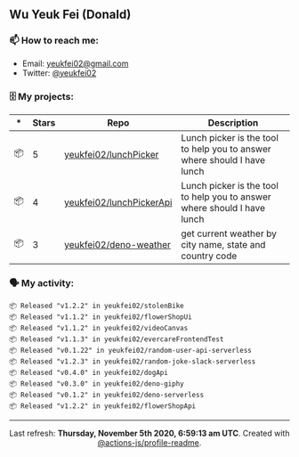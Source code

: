 ## Wu Yeuk Fei (Donald)

### 📫 How to reach me:

- Email: [yeukfei02@gmail.com](yeukfei02@gmail.com)
- Twitter: [@yeukfei02](https://twitter.com/yeukfei02)

### 🗄 My projects:

|*|Stars|Repo|Description|
|---|---|---|---|
| 📦 | 5 | [yeukfei02/lunchPicker](https://github.com/yeukfei02/lunchPicker) | Lunch picker is the tool to help you to answer where should I have lunch |
| 📦 | 4 | [yeukfei02/lunchPickerApi](https://github.com/yeukfei02/lunchPickerApi) | Lunch picker is the tool to help you to answer where should I have lunch |
| 📦 | 3 | [yeukfei02/deno-weather](https://github.com/yeukfei02/deno-weather) | get current weather by city name, state and country code |

### 🗣 My activity:

```
📦 Released "v1.2.2" in yeukfei02/stolenBike
📦 Released "v1.1.2" in yeukfei02/flowerShopUi
📦 Released "v1.1.2" in yeukfei02/videoCanvas
📦 Released "v1.1.3" in yeukfei02/evercareFrontendTest
📦 Released "v0.1.22" in yeukfei02/random-user-api-serverless
📦 Released "v1.2.3" in yeukfei02/random-joke-slack-serverless
📦 Released "v0.4.0" in yeukfei02/dogApi
📦 Released "v0.3.0" in yeukfei02/deno-giphy
📦 Released "v0.1.2" in yeukfei02/deno-serverless
📦 Released "v1.2.2" in yeukfei02/flowerShopApi
```

<!-- <img src="https://github-readme-stats.vercel.app/api?username=yeukfei02&show_icons=true&count_private=true&theme=radical" />

<img src="https://github-readme-stats.vercel.app/api/top-langs/?username=yeukfei02&theme=radical" /> -->

---

<p align="center">Last refresh: <b>Thursday, November 5th 2020, 6:59:13 am UTC</b>. Created with <a href=https://github.com/marketplace/actions/profile-readme>@actions-js/profile-readme</a>.</p>
